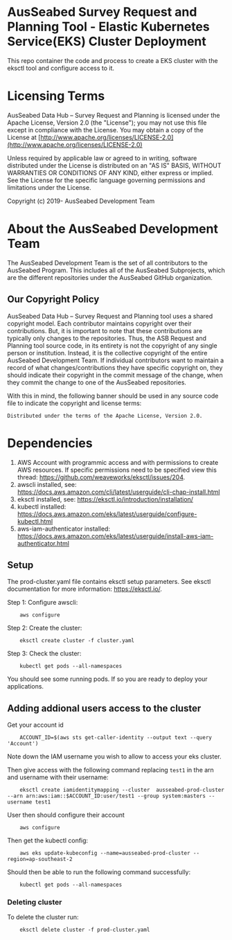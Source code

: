 # AusSeabed Survey Request and Planning Tool - Elastic Kubernetes Service(EKS) Cluster Deployment 

This repo container the code and process to create a EKS cluster with the eksctl tool and configure access to it.

# Licensing Terms

AusSeabed Data Hub – Survey Request and Planning is licensed under the Apache License, Version 2.0 (the "License"); you may not use this file except in compliance with the License. You may obtain a copy of the License at [http://www.apache.org/licenses/LICENSE-2.0](http://www.apache.org/licenses/LICENSE-2.0)

Unless required by applicable law or agreed to in writing, software distributed under the License is distributed on an "AS IS" BASIS, WITHOUT WARRANTIES OR CONDITIONS OF ANY KIND, either express or implied. See the License for the specific language governing permissions and limitations under the License.

Copyright (c) 2019- AusSeabed Development Team

# About the AusSeabed Development Team

The AusSeabed Development Team is the set of all contributors to the AusSeabed Program. This includes all of the AusSeabed Subprojects, which are the different repositories under the AusSeabed GitHub organization.

## Our Copyright Policy

AusSeabed Data Hub – Survey Request and Planning tool uses a shared copyright model. Each contributor maintains copyright over their contributions. But, it is important to note that these contributions are typically only changes to the repositories. Thus, the ASB Request and Planning tool source code, in its entirety is not the copyright of any single person or institution. Instead, it is the collective copyright of the entire AusSeabed Development Team. If individual contributors want to maintain a record of what changes/contributions they have specific copyright on, they should indicate their copyright in the commit message of the change, when they commit the change to one of the AusSeabed repositories.

With this in mind, the following banner should be used in any source code file to indicate the copyright and license terms:

    Distributed under the terms of the Apache License, Version 2.0.


# Dependencies

1. AWS Account with programmic access and with permissions to create AWS resources. If specific permissions need to be specified view this thread: https://github.com/weaveworks/eksctl/issues/204.
2. awscli installed, see: https://docs.aws.amazon.com/cli/latest/userguide/cli-chap-install.html
3. eksctl installed, see: https://eksctl.io/introduction/installation/
4. kubectl installed: https://docs.aws.amazon.com/eks/latest/userguide/configure-kubectl.html
5. aws-iam-authenticator installed: https://docs.aws.amazon.com/eks/latest/userguide/install-aws-iam-authenticator.html

## Setup

The prod-cluster.yaml file contains eksctl setup parameters. See eksctl documentation for more information: https://eksctl.io/.

Step 1: Configure awscli:
```
    aws configure
```

Step 2: Create the cluster:
```
    eksctl create cluster -f cluster.yaml
```

Step 3: Check the cluster:
```
    kubectl get pods --all-namespaces
```

You should see some running pods. If so you are ready to deploy your applications.

## Adding addional users access to the cluster

Get your account id
```
    ACCOUNT_ID=$(aws sts get-caller-identity --output text --query 'Account')
```   

Note down the IAM username you wish to allow to access your eks cluster.

Then give access with the following command replacing `test1` in the arn and username with their username:
```
    eksctl create iamidentitymapping --cluster  ausseabed-prod-cluster --arn arn:aws:iam::$ACCOUNT_ID:user/test1 --group system:masters --username test1
```

User then should configure their account
```
    aws configure
```

Then get the kubectl config:
```
    aws eks update-kubeconfig --name=ausseabed-prod-cluster --region=ap-southeast-2
```

Should then be able to run the following command successfully:
```
    kubectl get pods --all-namespaces
```

### Deleting cluster

To delete the cluster run:

```
    eksctl delete cluster -f prod-cluster.yaml
```








